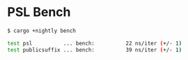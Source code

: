 # PSL Bench

```bash
$ cargo +nightly bench

test psl          ... bench:          22 ns/iter (+/- 1)
test publicsuffix ... bench:          39 ns/iter (+/- 1)
```
